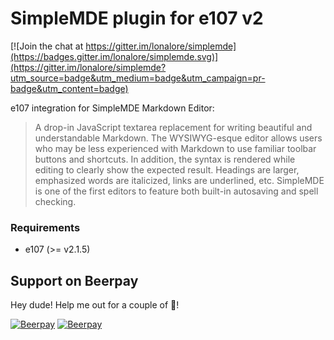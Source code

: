 # SimpleMDE plugin for e107 v2

[![Join the chat at https://gitter.im/lonalore/simplemde](https://badges.gitter.im/lonalore/simplemde.svg)](https://gitter.im/lonalore/simplemde?utm_source=badge&utm_medium=badge&utm_campaign=pr-badge&utm_content=badge)

e107 integration for SimpleMDE Markdown Editor:

> A drop-in JavaScript textarea replacement for writing beautiful and understandable Markdown. The WYSIWYG-esque editor allows users who may be less experienced with Markdown to use familiar toolbar buttons and shortcuts. In addition, the syntax is rendered while editing to clearly show the expected result. Headings are larger, emphasized words are italicized, links are underlined, etc. SimpleMDE is one of the first editors to feature both built-in autosaving and spell checking.

### Requirements

- e107 (>= v2.1.5)

## Support on Beerpay
Hey dude! Help me out for a couple of :beers:!

[![Beerpay](https://beerpay.io/lonalore/simplemde/badge.svg?style=beer-square)](https://beerpay.io/lonalore/simplemde)  [![Beerpay](https://beerpay.io/lonalore/simplemde/make-wish.svg?style=flat-square)](https://beerpay.io/lonalore/simplemde?focus=wish)